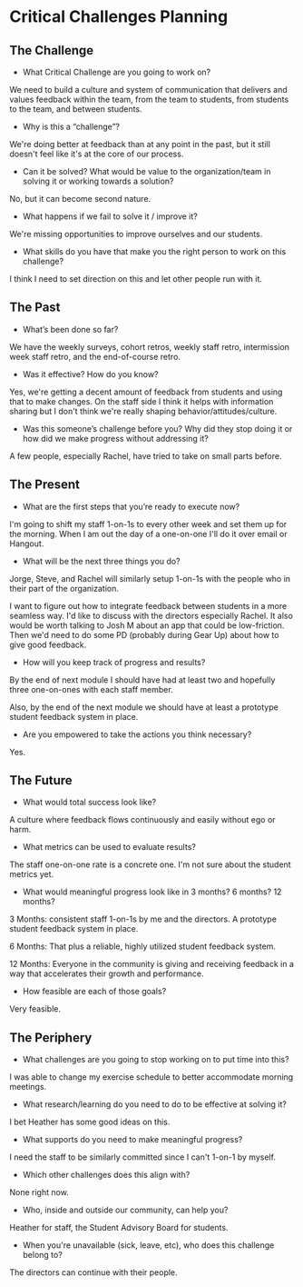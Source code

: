 # Critical Challenges Planning

## The Challenge

* What Critical Challenge are you going to work on?

We need to build a culture and system of communication that delivers and values feedback within the team, from the team to students, from students to the team, and between students.

* Why is this a “challenge”?

We're doing better at feedback than at any point in the past, but it still doesn't feel like it's at the core of our process.

* Can it be solved? What would be value to the organization/team in solving it or working towards a solution?

No, but it can become second nature.

* What happens if we fail to solve it / improve it?

We're missing opportunities to improve ourselves and our students.

* What skills do you have that make you the right person to work on this challenge?

I think I need to set direction on this and let other people run with it.

## The Past

* What’s been done so far?

We have the weekly surveys, cohort retros, weekly staff retro, intermission week staff retro, and the end-of-course retro.

* Was it effective? How do you know?

Yes, we're getting a decent amount of feedback from students and using that to make changes. On the staff side I think it
helps with information sharing but I don't think we're really shaping behavior/attitudes/culture.

* Was this someone’s challenge before you? Why did they stop doing it or how did we make progress without addressing it?

A few people, especially Rachel, have tried to take on small parts before.

## The Present

* What are the first steps that you’re ready to execute now?

I'm going to shift my staff 1-on-1s to every other week and set them up for the morning. When I am out the day of a
one-on-one I'll do it over email or Hangout.

* What will be the next three things you do?

Jorge, Steve, and Rachel will similarly setup 1-on-1s with the people who in their part of the organization.

I want to figure out how to integrate feedback between students in a more seamless way. I'd like to discuss with the
directors especially Rachel. It also would be worth talking to Josh M about an app that could be low-friction. Then we'd
need to do some PD (probably during Gear Up) about how to give good feedback.

* How will you keep track of progress and results?

By the end of next module I should have had at least two and hopefully three one-on-ones with each staff member.

Also, by the end of the next module we should have at least a prototype student feedback system in place.

* Are you empowered to take the actions you think necessary?

Yes.

## The Future

* What would total success look like?

A culture where feedback flows continuously and easily without ego or harm.

* What metrics can be used to evaluate results?

The staff one-on-one rate is a concrete one. I'm not sure about the student metrics yet.

* What would meaningful progress look like in 3 months? 6 months? 12 months?

3 Months: consistent staff 1-on-1s by me and the directors. A prototype student feedback system in place.

6 Months: That plus a reliable, highly utilized student feedback system.

12 Months: Everyone in the community is giving and receiving feedback in a way that accelerates their growth and performance.

* How feasible are each of those goals?

Very feasible.

## The Periphery

* What challenges are you going to stop working on to put time into this?

I was able to change my exercise schedule to better accommodate morning meetings.

* What research/learning do you need to do to be effective at solving it?

I bet Heather has some good ideas on this.

* What supports do you need to make meaningful progress?

I need the staff to be similarly committed since I can't 1-on-1 by myself.

* Which other challenges does this align with?

None right now.

* Who, inside and outside our community, can help you?

Heather for staff, the Student Advisory Board for students.

* When you're unavailable (sick, leave, etc), who does this challenge belong to?

The directors can continue with their people.
